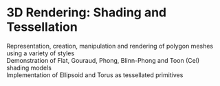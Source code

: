 # 3D Rendering: Shading and Tessellation
Representation, creation, manipulation and rendering of polygon meshes using a variety of styles<br />
Demonstration of Flat, Gouraud, Phong, Blinn-Phong and Toon (Cel) shading models<br />
Implementation of Ellipsoid and Torus as tessellated primitives
